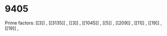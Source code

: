 # 9405

Prime factors: [[3]] , [[3135]] , [[3]] , [[1045]] , [[5]] , [[209]] , [[11]] , [[19]] , [[19]] , 